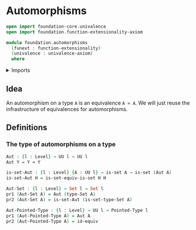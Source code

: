 # Automorphisms

```agda
open import foundation-core.univalence
open import foundation.function-extensionality-axiom

module foundation.automorphisms
  (funext : function-extensionality)
  (univalence : univalence-axiom)
  where
```

<details><summary>Imports</summary>

```agda
open import foundation.dependent-pair-types
open import foundation.sets funext univalence
open import foundation.universe-levels

open import foundation-core.equivalences

open import structured-types.pointed-types
```

</details>

## Idea

An automorphism on a type `A` is an equivalence `A ≃ A`. We will just reuse the
infrastructure of equivalences for automorphisms.

## Definitions

### The type of automorphisms on a type

```agda
Aut : {l : Level} → UU l → UU l
Aut Y = Y ≃ Y

is-set-Aut : {l : Level} {A : UU l} → is-set A → is-set (Aut A)
is-set-Aut H = is-set-equiv-is-set H H

Aut-Set : {l : Level} → Set l → Set l
pr1 (Aut-Set A) = Aut (type-Set A)
pr2 (Aut-Set A) = is-set-Aut (is-set-type-Set A)

Aut-Pointed-Type : {l : Level} → UU l → Pointed-Type l
pr1 (Aut-Pointed-Type A) = Aut A
pr2 (Aut-Pointed-Type A) = id-equiv
```
